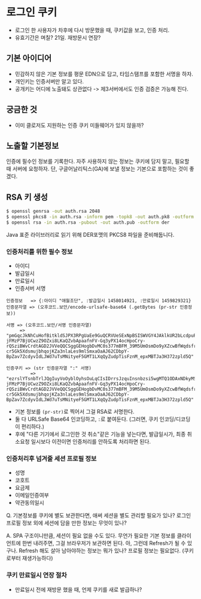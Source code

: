 # 로그인 쿠키

* 로그인 한 사용자가 차후에 다시 방문했을 때, 쿠키값을 보고, 인증 처리.
* 유효기간은 며칠? 21일. 재방문시 연장?

## 기본 아이디어

* 민감하지 않은 기본 정보를 평문 EDN으로 담고, 타임스탬프를 포함한 서명을 하자.
* 개인키는 인증서버만 알고 있다.
* 공개키는 어디에 노출돼도 상관없다 -> 제3서버에서도 인증 검증은 가능해 진다.

## 궁금한 것

* 이미 클로저도 지원하는 인증 쿠키 미들웨어가 있지 않을까?

## 노출할 기본정보

인증에 필수인 정보를 기록한다. 자주 사용하지 않는 정보는 쿠키에 담지 말고, 필요할 때 서버에 요청하자. 단, 구글어날리틱스(GA)에 보낼 정보는 기본으로 포함하는 것이 좋겠다.

## RSA 키 생성

```sh
$ openssl genrsa -out auth.rsa 2048
$ openssl pkcs8 -in auth.rsa -inform pem -topk8 -out auth.pk8 -outform der -nocrypt
$ openssl rsa -in auth.rsa -pubout -out auth.pub -outform der
```

Java 표준 라이브러리로 읽기 위해 DER포맷의 PKCS8 파일을 준비해둡니다.

### 인증처리를 위한 필수 정보

* 아이디
* 발급일시
* 만료일시
* 인증서버 서명

```
인증정보   => {:아이디 "애월조단", :발급일시 1458014921, :만료일시 1459829321}
인증문자열 => (오후코드.보안/encode-urlsafe-base64 (.getBytes (pr-str 인증정보))

서명 => (오후코드.보안/서명 인증문자열)
     => "pmGqcJkNhCuHofBitkldSJPX3RPgUaEe9GuQCRVUeSExNpBSISWVGY4JAklkUR2bLcdpuPrKFwU_IYf-jFMzP7BjUCwzZ9OZxi8LKaQZvbApaafnFV-Gq3yPX14ocHpoCry-rQSziBWvCrdtAGD2JVVeQQCSggGEHogbDvMC0s377mBFM_39M5UmOsmDo9yXZcwBfWqdsfriy2uvj2zQRkV_9JtDgceyUl-cr5Gk5XdsmujbhqojKZa3nlaLes9mlSmxaOaAJ62CDbpY-BpZav7ZcdyvIdLJWd7uTsMNityeF5GMT1LXqQyZudpTisFznM_epxMBTJa3H372zpld5Q"

인증쿠키 => (str 인증문자열 ":" 서명)
         => "ezrslYTsnbTrlJQgIuyVoOyblOyhsOuLqCIsIDrrsJzquInsnbzsi5wgMTQ1ODAxNDkyMSwgOuunjOujjOydvOyLnCAxNDU5ODI5MzIxfQ:pmGqcJkNhCuHofBitkldSJPX3RPgUaEe9GuQCRVUeSExNpBSISWVGY4JAklkUR2bLcdpuPrKFwU_IYf-jFMzP7BjUCwzZ9OZxi8LKaQZvbApaafnFV-Gq3yPX14ocHpoCry-rQSziBWvCrdtAGD2JVVeQQCSggGEHogbDvMC0s377mBFM_39M5UmOsmDo9yXZcwBfWqdsfriy2uvj2zQRkV_9JtDgceyUl-cr5Gk5XdsmujbhqojKZa3nlaLes9mlSmxaOaAJ62CDbpY-BpZav7ZcdyvIdLJWd7uTsMNityeF5GMT1LXqQyZudpTisFznM_epxMBTJa3H372zpld5Q"

```

* 기본 정보를 ```(pr-str)```로 찍어서 그걸 RSA로 서명한다.
* 둘 다 URLSafe Base64 인코딩하고, ```:```로 붙여둔다. (그러면, 쿠키 인코딩/디코딩이 편리하다.)
* 후에 "다른 기기에서 로그인한 것 취소"같은 기능을 넣는다면, 발급일시가, 최종 취소요청 일시보다 이전이면 인증처리를 안하도록 처리하면 된다.

### 인증처리후 넘겨줄 세션 프로필 정보

* 성명
* 코호트
* 요금제
* 이메일인증여부
* 약관동의일시

Q. 기본정보를 쿠키에 별도 보관한다면, 애써 세션을 별도 관리할 필요가 있나? 로그인 프로필 정보 외에 세션에 담을 만한 정보는 무엇이 있나?

A. SPA 구조이니만큼, 세션이 필요 없을 수도 있다. 무언가 필요한 기본 정보를 클라이언트에 한번 내려주면, 그걸 브라우저가 보관하면 된다. 아, 그런데 Refresh가 될 수 있구나. Refresh 해도 살아 남아야하는 정보는 뭐가 있나? 프로필 정보는 필요없다. (쿠키로부터 재생가능하다)

### 쿠키 만료일시 연장 절차

* 만료일시 전에 재방문 했을 때, 언제 쿠키를 새로 발급하나?
